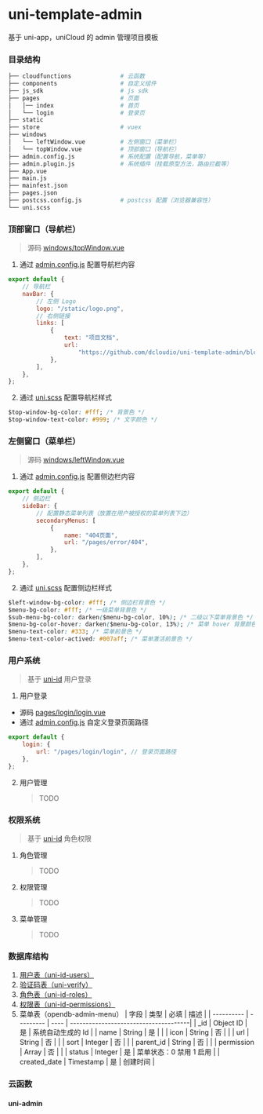 # uni-template-admin

基于 uni-app，uniCloud 的 admin 管理项目模板

### 目录结构

```bash
├── cloudfunctions              # 云函数
├── components                  # 自定义组件
├── js_sdk                      # js sdk
├── pages                       # 页面
│   │── index                   # 首页
│   └── login                   # 登录页
├── static
├── store                       # vuex
├── windows
│   └── leftWindow.vue          # 左侧窗口（菜单栏）
│   └── topWindow.vue           # 顶部窗口（导航栏）
├── admin.config.js             # 系统配置（配置导航，菜单等）
├── admin.plugin.js             # 系统插件（挂载原型方法，路由拦截等）
├── App.vue
├── main.js
├── mainfest.json
├── pages.json
├── postcss.config.js           # postcss 配置（浏览器兼容性）
└── uni.scss
```

### 顶部窗口（导航栏）

> 源码 [windows/topWindow.vue](https://github.com/dcloudio/uni-template-admin/blob/master/windows/topWindow.vue)

1. 通过 [admin.config.js](https://github.com/dcloudio/uni-template-admin/blob/master/admin.config.js) 配置导航栏内容

```js
export default {
    // 导航栏
    navBar: {
        // 左侧 Logo
        logo: "/static/logo.png",
        // 右侧链接
        links: [
            {
                text: "项目文档",
                url:
                    "https://github.com/dcloudio/uni-template-admin/blob/master/README.md",
            },
        ],
    },
};
```

2. 通过 [uni.scss](https://github.com/dcloudio/uni-template-admin/blob/master/uni.scss) 配置导航栏样式

```css
$top-window-bg-color: #fff; /* 背景色 */
$top-window-text-color: #999; /* 文字颜色 */
```

### 左侧窗口（菜单栏）

> 源码 [windows/leftWindow.vue](https://github.com/dcloudio/uni-template-admin/blob/master/windows/leftWindow.vue)

1. 通过 [admin.config.js](https://github.com/dcloudio/uni-template-admin/blob/master/admin.config.js) 配置侧边栏内容

```js
export default {
    // 侧边栏
    sideBar: {
        // 配置静态菜单列表（放置在用户被授权的菜单列表下边）
        secondaryMenus: [
            {
                name: "404页面",
                url: "/pages/error/404",
            },
        ],
    },
};
```

2. 通过 [uni.scss](https://github.com/dcloudio/uni-template-admin/blob/master/uni.scss) 配置侧边栏样式

```css
$left-window-bg-color: #fff; /* 侧边栏背景色 */
$menu-bg-color: #fff; /* 一级菜单背景色 */
$sub-menu-bg-color: darken($menu-bg-color, 10%); /* 二级以下菜单背景色 */
$menu-bg-color-hover: darken($menu-bg-color, 13%); /* 菜单 hover 背景颜色 */
$menu-text-color: #333; /* 菜单前景色 */
$menu-text-color-actived: #007aff; /* 菜单激活前景色 */
```

### 用户系统

> 基于 [uni-id](https://uniapp.dcloud.io/uniCloud/uni-id) 用户登录

1.  用户登录

-   源码 [pages/login/login.vue](https://github.com/dcloudio/uni-template-admin/blob/master/pages/login/login.vue)
-   通过 [admin.config.js](https://github.com/dcloudio/uni-template-admin/blob/master/admin.config.js) 自定义登录页面路径

```js
export default {
    login: {
        url: "/pages/login/login", // 登录页面路径
    },
};
```

2. 用户管理
    > TODO

### 权限系统

> 基于 [uni-id](https://uniapp.dcloud.io/uniCloud/uni-id?id=rbac-api) 角色权限

1. 角色管理
    > TODO
2. 权限管理
    > TODO
3. 菜单管理
    > TODO

### 数据库结构

1. [用户表（uni-id-users）](https://uniapp.dcloud.io/uniCloud/uni-id?id=%e7%94%a8%e6%88%b7%e8%a1%a8)
2. [验证码表（uni-verify）](https://uniapp.dcloud.io/uniCloud/uni-id?id=%e9%aa%8c%e8%af%81%e7%a0%81%e8%a1%a8)
3. [角色表（uni-id-roles）](https://uniapp.dcloud.io/uniCloud/uni-id?id=%e8%a7%92%e8%89%b2%e8%a1%a8)
4. [权限表（uni-id-permissions）](https://uniapp.dcloud.io/uniCloud/uni-id?id=%e6%9d%83%e9%99%90%e8%a1%a8)
5. 菜单表（opendb-admin-menu）
   | 字段 | 类型 | 必填 | 描述 |
   | ---------- | --------- | ---- | --------------------------------------|
   | \_id | Object ID | 是 | 系统自动生成的 Id |
   | name | String | 是 | |
   | icon | String | 否 | |
   | url | String | 否 | |
   | sort | Integer | 否 | |
   | parent_id | String | 否 | |
   | permission | Array | 否 | |
   | status | Integer | 是 | 菜单状态：0 禁用 1 启用 |
   | created_date | Timestamp | 是 | 创建时间 |

### 云函数

#### uni-admin
